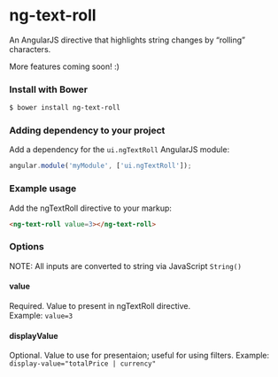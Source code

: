 # ng-text-roll
An AngularJS directive that highlights string changes by “rolling” characters.

More features coming soon! :)

### Install with Bower
```sh
$ bower install ng-text-roll
```

### Adding dependency to your project
Add a dependency for the `ui.ngTextRoll` AngularJS module:

```js
angular.module('myModule', ['ui.ngTextRoll']);
```

### Example usage
Add the ngTextRoll directive to your markup:
```html
<ng-text-roll value=3></ng-text-roll>
```

### Options
NOTE: All inputs are converted to string via JavaScript ``` String() ```
#### value
Required.  Value to present in ngTextRoll directive.  
Example: ```value=3 ```
#### displayValue
Optional.  Value to use for presentaion; useful for using filters.
Example: ``` display-value="totalPrice | currency" ```
